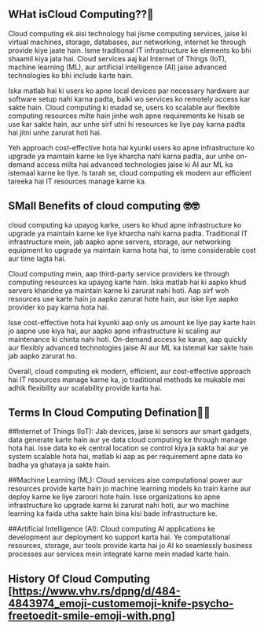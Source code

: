 
## WHat isCloud Computing??🤔
Cloud computing ek aisi technology hai jisme computing services, jaise ki virtual machines, storage, databases, aur networking, internet ke through provide kiye jaate hain. Isme traditional IT infrastructure ke elements ko bhi shaamil kiya jata hai. Cloud services aaj kal Internet of Things (IoT), machine learning (ML), aur artificial intelligence (AI) jaise advanced technologies ko bhi include karte hain.

Iska matlab hai ki users ko apne local devices par necessary hardware aur software setup nahi karna padta, balki wo services ko remotely access kar sakte hain. Cloud computing ki madad se, users ko scalable aur flexible computing resources milte hain jinhe woh apne requirements ke hisab se use kar sakte hain, aur unhe sirf utni hi resources ke liye pay karna padta hai jitni unhe zarurat hoti hai.

Yeh approach cost-effective hota hai kyunki users ko apne infrastructure ko upgrade ya maintain karne ke liye kharcha nahi karna padta, aur unhe on-demand access milta hai advanced technologies jaise ki AI aur ML ka istemaal karne ke liye. Is tarah se, cloud computing ek modern aur efficient tareeka hai IT resources manage karne ka.


## SMall Benefits of cloud computing 🤓🤓
cloud computing ka upayog karke, users ko khud apne infrastructure ko upgrade ya maintain karne ke liye kharcha nahi karna padta. Traditional IT infrastructure mein, jab aapko apne servers, storage, aur networking equipment ko upgrade ya maintain karna hota hai, to isme considerable cost aur time lagta hai.

Cloud computing mein, aap third-party service providers ke through computing resources ka upayog karte hain. Iska matlab hai ki aapko khud servers kharidne ya maintain karne ki zarurat nahi hoti. Aap sirf woh resources use karte hain jo aapko zarurat hote hain, aur iske liye aapko provider ko pay karna hota hai.

Isse cost-effective hota hai kyunki aap only us amount ke liye pay karte hain jo aapne use kiya hai, aur aapko apne infrastructure ki scaling aur maintenance ki chinta nahi hoti. On-demand access ke karan, aap quickly aur flexibly advanced technologies jaise AI aur ML ka istemal kar sakte hain jab aapko zarurat ho.

Overall, cloud computing ek modern, efficient, aur cost-effective approach hai IT resources manage karne ka, jo traditional methods ke mukable mei adhik flexibility aur scalability provide karta hai.

## Terms In Cloud Computing Defination🤨🤨
##Internet of Things (IoT):
Jab devices, jaise ki sensors aur smart gadgets, data generate karte hain aur ye data cloud computing ke through manage hota hai. Isse data ko ek central location se control kiya ja sakta hai aur ye system scalable hota hai, matlab ki aap as per requirement apne data ko badha ya ghataya ja sakte hain.

##Machine Learning (ML):
Cloud services aise computational power aur resources provide karte hain jo machine learning models ko train karne aur deploy karne ke liye zaroori hote hain. Isse organizations ko apne infrastructure ko upgrade karne ki zarurat nahi hoti, aur wo machine learning ka faida utha sakte hain bina kisi bade infrastructure ke.

##Artificial Intelligence (AI): 
Cloud computing AI applications ke development aur deployment ko support karta hai. Ye computational resources, storage, aur tools provide karta hai jo AI ko seamlessly business processes aur services mein integrate karne mein madad karte hain.

## History Of Cloud Computing [https://www.vhv.rs/dpng/d/484-4843974_emoji-customemoji-knife-psycho-freetoedit-smile-emoji-with.png]

